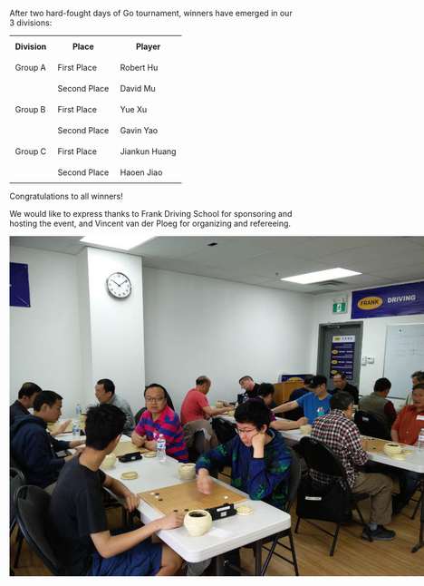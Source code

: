 <!--
.. title: Spring Go Tournament results
.. slug: spring-go-tournament-results
.. date: 2019-06-22 22:24:15 UTC-06:00
.. tags: 
.. category: 
.. link: 
.. description: 
.. type: text
-->

After two hard-fought days of Go tournament, winners have emerged in our 3 divisions:

<table>
<tr>
<th style="vertical-align: top; font-weight:bold; padding:10px">Division</th><th style="vertical-align: top; font-weight:bold; padding:10px">Place</th><th style="vertical-align: top; font-weight:bold; padding:10px">Player</th>
</tr>
<tr>
<td style="vertical-align: top; padding: 10px">Group A</td><td style="vertical-align: top; padding: 10px">First Place</td><td style="vertical-align: top; padding: 10px">Robert Hu</td>
</tr>
<tr>
<td style="vertical-align: top; padding: 10px">&nbsp;</td><td style="vertical-align: top; padding: 10px">Second Place</td><td style="vertical-align: top; padding: 10px">David Mu</td>
</tr>
<tr>
<td style="vertical-align: top; padding: 10px">Group B</td><td style="vertical-align: top; padding: 10px">First Place</td><td style="vertical-align: top; padding: 10px">Yue Xu</td>
</tr>
<tr>
<td style="vertical-align: top; padding: 10px">&nbsp;</td><td style="vertical-align: top; padding: 10px">Second Place</td><td style="vertical-align: top; padding: 10px">Gavin Yao</td>
</tr>
<tr>
<td style="vertical-align: top; padding: 10px">Group C</td><td style="vertical-align: top; padding: 10px">First Place</td><td style="vertical-align: top; padding: 10px">Jiankun Huang</td>
</tr>
<tr>
<td style="vertical-align: top; padding: 10px">&nbsp;</td><td style="vertical-align: top; padding: 10px">Second Place</td><td style="vertical-align: top; padding: 10px">Haoen Jiao</td>
</tr>
</table>

Congratulations to all winners!

We would like to express thanks to Frank Driving School for sponsoring and hosting the event, and Vincent van der Ploeg for organizing and refereeing.

<img src="/assets/images/2019_tournament.jpg" alt="Tournament picture" style="max-width: 95vw; height: auto;"/>
